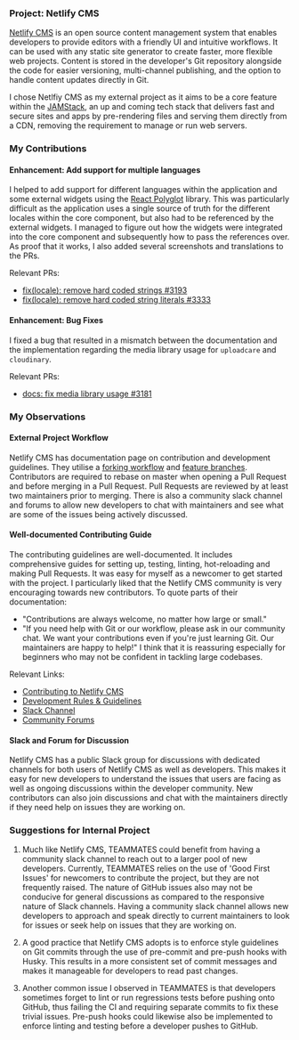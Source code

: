 ### Project: Netlify CMS

[Netlify CMS](https://www.netlifycms.org/) is an open source content management system that enables developers to provide editors with a friendly UI and intuitive workflows. It can be used with any static site generator to create faster, more flexible web projects. Content is stored in the developer's Git repository alongside the code for easier versioning, multi-channel publishing, and the option to handle content updates directly in Git.

I chose Netlfiy CMS as my external project as it aims to be a core feature within the [JAMStack](https://jamstack.org/), an up and coming tech stack that delivers fast and secure sites and apps by pre-rendering files and serving them directly from a CDN, removing the requirement to manage or run web servers.

### My Contributions

#### Enhancement: Add support for multiple languages

I helped to add support for different languages within the application and some external widgets using the [React Polyglot](https://www.npmjs.com/package/react-polyglot) library. This was particularly difficult as the application uses a single source of truth for the different locales within the core component, but also had to be referenced by the external widgets. I managed to figure out how the widgets were integrated into the core component and subsequently how to pass the references over. As proof that it works, I also added several screenshots and translations to the PRs.

Relevant PRs:
- [fix(locale): remove hard coded strings #3193](https://github.com/netlify/netlify-cms/pull/3193)
- [fix(locale): remove hard coded string literals #3333](https://github.com/netlify/netlify-cms/pull/3333)

#### Enhancement: Bug Fixes

I fixed a bug that resulted in a mismatch between the documentation and the implementation regarding the media library usage for `uploadcare` and `cloudinary`.

Relevant PRs:
- [docs: fix media library usage #3181](https://github.com/netlify/netlify-cms/pull/3181)

### My Observations

#### External Project Workflow

Netlify CMS has documentation page on contribution and development guidelines. They utilise a [forking workflow](https://www.atlassian.com/git/tutorials/comparing-workflows/forking-workflow) and [feature branches](https://www.atlassian.com/git/tutorials/comparing-workflows/feature-branch-workflow). Contributors are required to rebase on master when opening a Pull Request and before merging in a Pull Request. Pull Requests are reviewed by at least two maintainers prior to merging. There is also a community slack channel and forums to allow new developers to chat with maintainers and see what are some of the issues being actively discussed.


#### Well-documented Contributing Guide

The contributing guidelines are well-documented. It includes comprehensive guides for setting up, testing, linting, hot-reloading and making Pull Requests. It was easy for myself as a newcomer to get started with the project. I particularly liked that the Netlify CMS community is very encouraging towards new contributors. To quote parts of their documentation: 
- "Contributions are always welcome, no matter how large or small."
- "If you need help with Git or our workflow, please ask in our community chat. We want your contributions even if you're just learning Git. Our maintainers are happy to help!"
I think that it is reassuring especially for beginners who may not be confident in tackling large codebases.

Relevant Links:
- [Contributing to Netlify CMS](https://github.com/netlify/netlify-cms/blob/master/CONTRIBUTING.md)
- [Development Rules & Guidelines](https://github.com/netlify/netlify-cms/blob/master/website/README.md)
- [Slack Channel](https://netlifycms.slack.com/join/shared_invite/enQtODE1NTcxODA5Mjg1LTRjYWExM2MyZDJmODA3YmVkMjI2YmQwZDg2ZDUyYTMyM2Y3Zjc1ZTJhNDBkYmMwNjA2ZTkwODY4YjZjNGNlNTE)
- [Community Forums](https://community.netlify.com/c/netlify-cms)

#### Slack and Forum for Discussion

Netlify CMS has a public Slack group for discussions with dedicated channels for both users of Netlify CMS as well as developers. This makes it easy for new developers to understand the issues that users are facing as well as ongoing discussions within the developer community. New contributors can also join discussions and chat with the maintainers directly if they need help on issues they are working on.

### Suggestions for Internal Project

1. Much like Netlify CMS, TEAMMATES could benefit from having a community slack channel to reach out to a larger pool of new developers. Currently, TEAMMATES relies on the use of 'Good First Issues' for newcomers to contribute the project, but they are not frequently raised. The nature of GitHub issues also may not be conducive for general discussions as compared to the responsive nature of Slack channels. Having a community slack channel allows new developers to approach and speak directly to current maintainers to look for issues or seek help on issues that they are working on.

2. A good practice that Netlify CMS adopts is to enforce style guidelines on Git commits through the use of pre-commit and pre-push hooks with Husky. This results in a more consistent set of commit messages and makes it manageable for developers to read past changes.

3. Another common issue I observed in TEAMMATES is that developers sometimes forget to lint or run regressions tests before pushing onto GitHub, thus failing the CI and requiring separate commits to fix these trivial issues. Pre-push hooks could likewise also be implemented to enforce linting and testing before a developer pushes to GitHub.
